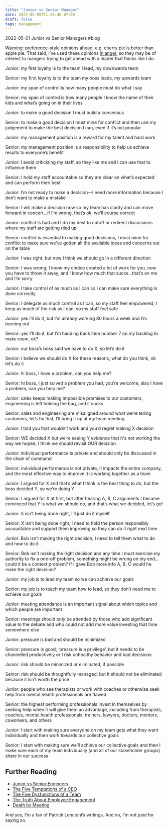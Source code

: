 ```yaml
---
title: "Junior vs Senior Manager"
date: 2022-05-05T11:26:48-07:00
draft: false
tags: management
---
```


2022-05-01 Junior vs Senior Managers
#blog

Warning: preference-style opinions ahead, e.g. cherry pie is better than apple pie. That said, I’ve used these opinions [in anger][1], so they may be of interest to mangers trying to get ahead with a leader that thinks like I do.

Junior: my first loyalty is to the team I lead, my downwards team

Senior: my first loyalty is to the team my boss leads, my upwards team

Junior: my span of control is how many people must do what I say

Senior: my span of control is how many people I know the name of their kids and what’s going on in their lives

Junior: to make a good decision I must build a consensus

Senior: to make a good decision I must mine for conflict and then use my judgement to make the best decision I can, even if it’s not popular

Junior: my management position is a reward for my talent and hard work

Senior: my management position is a responsibility to help us achieve results to everyone’s benefit

Junior: I avoid criticizing my staff, so they like me and I can use that to influence them

Senior: I hold my staff accountable so they are clear on what’s expected and can perform their best

Junior: I’m not ready to make a decision—I need more information because I don’t want to make a mistake

Senior: I will make a decision now so my team has clarity and can move forward in concert…if I’m wrong, that’s ok, we’ll course correct

Junior: conflict is bad and I do my best to cutoff or redirect discussions where my staff are getting riled up

Senior: conflict is essential to making good decisions, I must mine for conflict to make sure we’ve gotten all the available ideas and concerns out on the table

Junior: I was right, but now I think we should go in a different direction

Senior: I was wrong; I know my choice created a lot of work for you, now you have to throw it away, and I know how much that sucks…that’s on me and I’m sorry

Junior: I take control of as much as I can so I can make sure everything is done correctly

Senior: I delegate as much control as I can, so my staff feel empowered; I keep as much of the risk as I can, so my staff feel safe

Junior: yes I’ll do it, but I’m already working 80 hours a week and I’m burning out

Senior: yes I’ll do it, but I’m handing back item number 7 on my backlog to make room, ok?

Junior: our boss’s boss said we have to do X, so let’s do it

Senior: I believe we should do X for these reasons, what do you think, ok let’s do it

Junior: hi boss, I have a problem, can you help me?

Senior: hi boss, I just solved a problem you had, you’re welcome, also I have a problem, can you help me?

Junior: sales keeps making impossible promises to our customers, engineering is left holding the bag, and it sucks

Senior: sales and engineering are misaligned around what we’re telling customers, let’s fix that, I’ll bring it up at my team meeting

Junior: I told you that wouldn’t work and you’d regret making X decision

Senior: WE decided X but we’re seeing Y evidence that it's not working the way we hoped, I think we should revisit OUR decision

Junior: individual performance is private and should only be discussed in the chain of command

Senior: individual performance is not private, it impacts the entire company, and the most effective way to improve it is working together as a team

Junior: I argued for X and that’s what I think is the best thing to do, but the boss decided Y, so we’re doing Y

Senior: I argued for X at first, but after hearing A, B, C arguments I became convinced that Y is what we should do, and that’s what we decided, let’s go!

Junior: X isn’t being done right, I’ll just do it myself

Senior: X isn’t being done right, I need to hold the person responsibly accountable and support them improving so they can do it right next time

Junior: Bob isn’t making the right decision, I need to tell them what to do and how to do it

Senior: Bob isn’t making the right decision and any time I must exercise my authority to fix a one-off problem, something might be wrong on my end…could it be a context problem? If I gave Bob more info A, B, C would he make the right decision?

Junior: my job is to lead my team so we can achieve our goals

Senior: my job is to teach my team how to lead, so they don’t need me to achieve our goals

Junior: meeting attendance is an important signal about which topics and which people are important

Senior: meetings should only be attended by those who add significant value to the debate and who could not add more value investing that time somewhere else

Junior: pressure is bad and should be minimized

Senior: pressure is good, ‘pressure is a privilege’, but it needs to be channelled productively or I risk unhealthy behavior and bad decisions

Junior: risk should be minimized or eliminated, if possible

Senior: risk should be thoughtfully managed, but it should not be eliminated because it isn’t worth the price

Junior: people who see therapists or work with coaches or otherwise seek help from mental health professionals are flawed

Senior: the highest performing professionals invest in themselves by seeking help when it will give them an advantage, including from therapists, coaches, mental health professionals, trainers, lawyers, doctors, mentors, coworkers, and others

Junior: I start with making sure everyone on my team gets what they want individually and then work towards our collective goals

Senior: I start with making sure we’ll achieve our collective goals and then I make sure each of my team individually (and all of our stakeholder groups) share in our success

## Further Reading

* [Junior vs Senior Engineers][2]
* [The Five Temptations of a CEO][3]
* [The Five Dysfunctions of a Team][5]
* [The Truth About Employee Engagement][4]
* [Death by Meeting][6]

And yes, I’m a fan of Patrick Lencioni’s writings. And no, I’m not paid for saying so.

[1]: https://english.stackexchange.com/questions/30939/is-used-in-anger-a-britishism-for-something
[2]: /junior-vs-senior-engineers.html
[3]: https://www.amazon.com/Five-Temptations-CEO-Anniversary-Leadership/dp/0470267585
[5]: https://www.amazon.com/Five-Dysfunctions-Team-Leadership-Lencioni-ebook/dp/B006960LQW/ref=sr_1_1?keywords=five+dysfunctions+of+a+team&qid=1651772739&sr=8-1
[4]: https://www.amazon.com/Truth-About-Employee-Engagement-Addressing/dp/111923798X/ref=sr_1_1?crid=3O6FZDCAZ6BVQ&keywords=truth+about+employee+engagement&qid=1651772771&sprefix=truth+about+employee+engagemen%2Caps%2C247&sr=8-1
[6]: https://www.amazon.com/Death-Meeting-Leadership-Business-Lencioni-ebook/dp/B008L03W7O/ref=sr_1_1?crid=1C955LZQSC4MJ&keywords=death+by+meeting&qid=1651773201&sprefix=death+by+meeti%2Caps%2C293&sr=8-1

